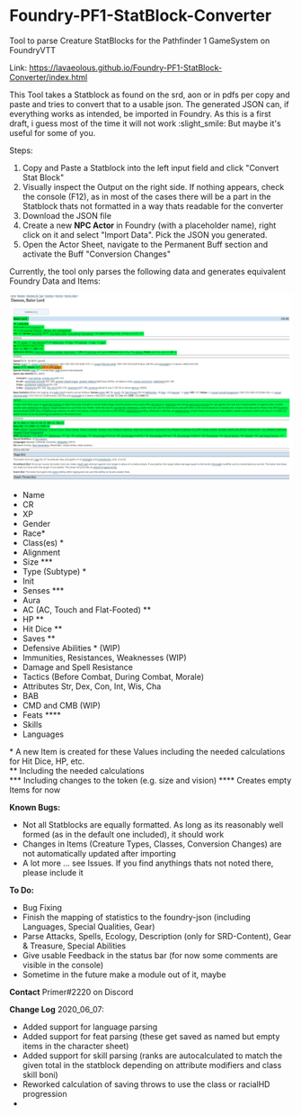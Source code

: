 # Foundry-PF1-StatBlock-Converter
Tool to parse Creature StatBlocks for the Pathfinder 1 GameSystem on FoundryVTT

Link: https://lavaeolous.github.io/Foundry-PF1-StatBlock-Converter/index.html

This Tool takes a Statblock as found on the srd, aon or in pdfs per copy and paste and tries to convert that to a usable json. The generated JSON can, if everything works as intended, be imported in Foundry. As this is a first draft, i guess most of the time it will not work :slight_smile: But maybe it's useful for some of you.

Steps:
1. Copy and Paste a Statblock into the left input field and click "Convert Stat Block"
2. Visually inspect the Output on the right side. If nothing appears, check the console (F12), as in most of the cases there will be a part in the Statblock thats not formatted in a way thats readable for the converter
3. Download the JSON file
4. Create a new **NPC Actor** in Foundry (with a placeholder name), right click on it and select "Import Data". Pick the JSON you generated.
5. Open the Actor Sheet, navigate to the Permanent Buff section and activate  the Buff "Conversion Changes"

Currently, the tool only parses the following data and generates equivalent Foundry Data and Items:

![Status Image](/assets/images/status.png)

*  Name
*  CR
*  XP
*  Gender
*  Race*
*  Class(es) *
*  Alignment
*  Size ***
*  Type (Subtype) *
*  Init
*  Senses ***
*  Aura
*  AC (AC, Touch and Flat-Footed) **
*  HP **
*  Hit Dice **
*  Saves **
*  Defensive Abilities * (WIP)
*  Immunities, Resistances, Weaknesses (WIP)
*  Damage and Spell Resistance
*  Tactics (Before Combat, During Combat, Morale)
*  Attributes Str, Dex, Con, Int, Wis, Cha
*  BAB
*  CMD and CMB (WIP)
*  Feats ****
*  Skills
*  Languages


\* A new Item is created for these Values including the needed calculations for Hit Dice, HP, etc.  
\*\* Including the needed calculations  
\*\*\* Including changes to the token (e.g. size and vision)
\*\*\*\* Creates empty Items for now


**Known Bugs:**
*  Not all Statblocks are equally formatted. As long as its reasonably well formed (as in the default one included), it should work
*  Changes in Items (Creature Types, Classes, Conversion Changes) are not automatically updated after importing
*  A lot more ... see Issues. If you find anythings thats not noted there, please include it


**To Do:**
*  Bug Fixing
*  Finish the mapping of statistics to the foundry-json (including Languages, Special Qualities, Gear)
*  Parse Attacks, Spells, Ecology, Description (only for SRD-Content), Gear & Treasure, Special Abilities
*  Give usable Feedback in the status bar (for now some comments are visible in the console)
*  Sometime in the future make a module out of it, maybe

**Contact**
Primer#2220 on Discord


**Change Log**
2020_06_07:
*  Added support for language parsing
*  Added support for feat parsing (these get saved as named but empty items in the character sheet)
*  Added support for skill parsing (ranks are autocalculated to match the given total in the statblock depending on attribute modifiers and class skill boni)
*  Reworked calculation of saving throws to use the class or racialHD progression
*  